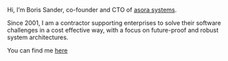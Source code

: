 Hi, I’m Boris Sander, co-founder and CTO of [asora systems](https://asora.systems).

Since 2001, I am a contractor supporting enterprises to solve their software challenges in a cost effective way, with a focus on future-proof and robust system architectures.

You can find me [here](https://www.linkedin.com/in/boris-sander-a9153ba3/)

